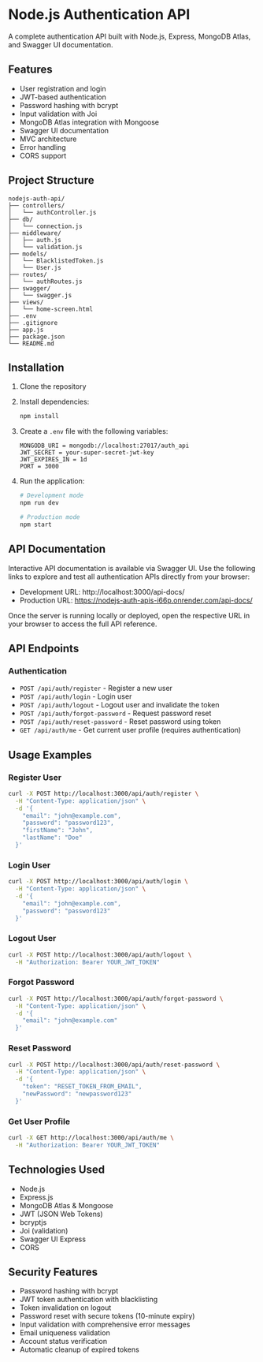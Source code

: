 # Node.js Authentication API

A complete authentication API built with Node.js, Express, MongoDB Atlas, and Swagger UI documentation.

## Features

- User registration and login
- JWT-based authentication
- Password hashing with bcrypt
- Input validation with Joi
- MongoDB Atlas integration with Mongoose
- Swagger UI documentation
- MVC architecture
- Error handling
- CORS support

## Project Structure

```
nodejs-auth-api/
├── controllers/
│   └── authController.js
├── db/
│   └── connection.js
├── middleware/
│   ├── auth.js
│   └── validation.js
├── models/
│   └── BlacklistedToken.js
│   └── User.js
├── routes/
│   └── authRoutes.js
├── swagger/
│   └── swagger.js
├── views/
│   └── home-screen.html
├── .env
├── .gitignore
├── app.js
├── package.json
└── README.md
```

## Installation

1. Clone the repository
2. Install dependencies:
   ```bash
   npm install
   ```

3. Create a `.env` file with the following variables:
   ```env
   MONGODB_URI = mongodb://localhost:27017/auth_api
   JWT_SECRET = your-super-secret-jwt-key
   JWT_EXPIRES_IN = 1d
   PORT = 3000
   ```

4. Run the application:
   ```bash
   # Development mode
   npm run dev
   
   # Production mode
   npm start
   ```

## API Documentation

Interactive API documentation is available via Swagger UI. Use the following links to explore and test all authentication APIs directly from your browser:
- Development URL: http://localhost:3000/api-docs/
- Production URL: https://nodejs-auth-apis-i66p.onrender.com/api-docs/

Once the server is running locally or deployed, open the respective URL in your browser to access the full API reference.

## API Endpoints

### Authentication

- `POST /api/auth/register` - Register a new user
- `POST /api/auth/login` - Login user
- `POST /api/auth/logout` - Logout user and invalidate the token
- `POST /api/auth/forgot-password` - Request password reset
- `POST /api/auth/reset-password` - Reset password using token
- `GET /api/auth/me` - Get current user profile (requires authentication)

## Usage Examples

### Register User
```bash
curl -X POST http://localhost:3000/api/auth/register \
  -H "Content-Type: application/json" \
  -d '{
    "email": "john@example.com",
    "password": "password123",
    "firstName": "John",
    "lastName": "Doe"
  }'
```

### Login User
```bash
curl -X POST http://localhost:3000/api/auth/login \
  -H "Content-Type: application/json" \
  -d '{
    "email": "john@example.com",
    "password": "password123"
  }'
```

### Logout User
```bash
curl -X POST http://localhost:3000/api/auth/logout \
  -H "Authorization: Bearer YOUR_JWT_TOKEN"
```

### Forgot Password
```bash
curl -X POST http://localhost:3000/api/auth/forgot-password \
  -H "Content-Type: application/json" \
  -d '{
    "email": "john@example.com"
  }'
```

### Reset Password
```bash
curl -X POST http://localhost:3000/api/auth/reset-password \
  -H "Content-Type: application/json" \
  -d '{
    "token": "RESET_TOKEN_FROM_EMAIL",
    "newPassword": "newpassword123"
  }'
```

### Get User Profile
```bash
curl -X GET http://localhost:3000/api/auth/me \
  -H "Authorization: Bearer YOUR_JWT_TOKEN"
```

## Technologies Used

- Node.js
- Express.js
- MongoDB Atlas & Mongoose
- JWT (JSON Web Tokens)
- bcryptjs
- Joi (validation)
- Swagger UI Express
- CORS

## Security Features

- Password hashing with bcrypt
- JWT token authentication with blacklisting
- Token invalidation on logout  
- Password reset with secure tokens (10-minute expiry)
- Input validation with comprehensive error messages
- Email uniqueness validation
- Account status verification
- Automatic cleanup of expired tokens
